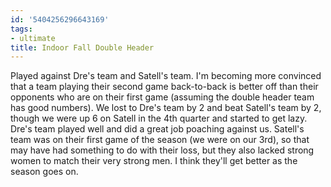 ```yaml
---
id: '5404256296643169'
tags:
- ultimate
title: Indoor Fall Double Header
---
```


Played against Dre's team and Satell's team. I'm becoming more convinced that a team playing their second game back-to-back is better off than their opponents who are on their first game (assuming the double header team has good numbers). We lost to Dre's team by 2 and beat Satell's team by 2, though we were up 6 on Satell in the 4th quarter and started to get lazy. Dre's team played well and did a great job poaching against us. Satell's team was on their first game of the season (we were on our 3rd), so that may have had something to do with their loss, but they also lacked strong women to match their very strong men. I think they'll get better as the season goes on.
